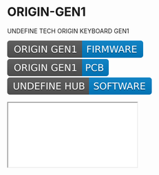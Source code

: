 # ORIGIN-GEN1
 UNDEFINE TECH ORIGIN KEYBOARD GEN1

[![ORIGIN GEN1 FIRMWARE](./README.assets/FirmwareLabel.svg)](https://github.com/Challenger-0/ORIGIN-GEN1-KeyboardFirmware) 
[![ORIGIN GEN1 FIRMWARE](./README.assets/PCBLabel.svg)](https://github.com/Challenger-0/ORIGIN-GEN1-PCB)
[![ORIGIN GEN1 FIRMWARE](./README.assets/SoftwareLabel.svg)](https://github.com/Challenger-0/ORIGIN-GEN1-KeyboardFirmware)


<iframe src="./README.assets/html.html"></iframe>

